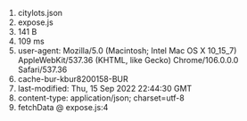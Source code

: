 1. citylots.json
2. expose.js
3. 141 B
4. 109 ms
5. user-agent: Mozilla/5.0 (Macintosh; Intel Mac OS X 10_15_7) AppleWebKit/537.36 (KHTML, like Gecko) Chrome/106.0.0.0 Safari/537.36
6. cache-bur-kbur8200158-BUR
7. last-modified: Thu, 15 Sep 2022 22:44:30 GMT
8. content-type: application/json; charset=utf-8
9. fetchData @ expose.js:4 
